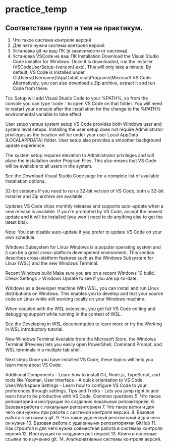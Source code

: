 # practice_temp

## Соответствие групп и тем на практикум.

1. Что такое система контроля версий
2. Для чего нужна система контроля версий
3. Установка git на ваш ПК (в зависимости от системы)
4. Установка VSCode на ваш ПК
Installation
Download the Visual Studio Code installer for Windows.
Once it is downloaded, run the installer (VSCodeUserSetup-{version}.exe). This will only take a minute.
By default, VS Code is installed under C:\Users\{Username}\AppData\Local\Programs\Microsoft VS Code.
Alternatively, you can also download a Zip archive, extract it and run Code from there.

Tip: Setup will add Visual Studio Code to your %PATH%, so from the console you can type 'code .' to open VS Code on that folder. You will need to restart your console after the installation for the change to the %PATH% environmental variable to take effect.

User setup versus system setup
VS Code provides both Windows user and system level setups. Installing the user setup does not require Administrator privileges as the location will be under your user Local AppData (LOCALAPPDATA) folder. User setup also provides a smoother background update experience.

The system setup requires elevation to Administrator privileges and will place the installation under Program Files. This also means that VS Code will be available to all users in the system.

See the Download Visual Studio Code page for a complete list of available installation options.

32-bit versions
If you need to run a 32-bit version of VS Code, both a 32-bit Installer and Zip archive are available.

Updates
VS Code ships monthly releases and supports auto-update when a new release is available. If you're prompted by VS Code, accept the newest update and it will be installed (you won't need to do anything else to get the latest bits).

Note: You can disable auto-update if you prefer to update VS Code on your own schedule.

Windows Subsystem for Linux
Windows is a popular operating system and it can be a great cross-platform development environment. This section describes cross-platform features such as the Windows Subsystem for Linux (WSL) and the new Windows Terminal.

Recent Windows build
Make sure you are on a recent Windows 10 build. Check Settings > Windows Update to see if you are up-to-date.

Windows as a developer machine
With WSL, you can install and run Linux distributions on Windows. This enables you to develop and test your source code on Linux while still working locally on your Windows machine.

When coupled with the WSL extension, you get full VS Code editing and debugging support while running in the context of WSL.

See the Developing in WSL documentation to learn more or try the Working in WSL introductory tutorial.

New Windows Terminal
Available from the Microsoft Store, the Windows Terminal (Preview) lets you easily open PowerShell, Command Prompt, and WSL terminals in a multiple tab shell.

Next steps
Once you have installed VS Code, these topics will help you learn more about VS Code:

Additional Components - Learn how to install Git, Node.js, TypeScript, and tools like Yeoman.
User Interface - A quick orientation to VS Code.
User/Workspace Settings - Learn how to configure VS Code to your preferences through settings.
Tips and Tricks - Lets you jump right in and learn how to be productive with VS Code.
Common questions
5. Что такое репозиторий и инструкция по созданию локальных репозиториев.
6. Базовая работа с локальным репозиторием
7. Что такое ветки и для чего они нужны при работе с системой контроля версий.
8. Базовая работа с ветками в git.
9. Что такое удаленный репозиторий и для чего он нужен
10. Базовая работа с удаленными репозиториями GitHub
11. Как строится и для чего нужна совместная работа в системах контроля версий
12. Инструкция по созданию pull request
13. Книги и полезные ссылки по изучению git.
14. Альтернативные системы контроля версий.
